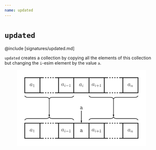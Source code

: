 ```yaml
---
name: updated
---
```


# `updated`

@include [signatures/updated.md]

`updated` creates a collection by copying all the elements of this collection but changing the `i`-esim element by the value `a`.

<figure class="diagram">
  <img src="images/updated.svg" alt="updated function">
  <!-- <figcaption class="diagram-desc"></figcaption> -->
</figure>
